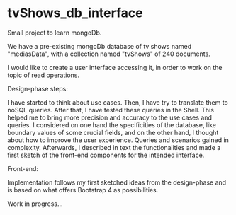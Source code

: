 # tvShows_db_interface
Small project to learn mongoDb.

We have a pre-existing mongoDb database of tv shows named "mediasData", with a collection named "tvShows" of 240 documents.

I would like to create a user interface accessing it, in order to work on the topic of read operations.

Design-phase steps:

I have started to think about use cases. Then, I have try to translate them to noSQL queries. 
After that, I have tested these queries in the Shell. This helped me to bring more precision and accuracy to the use cases and queries. 
I considered on one hand the specificities of the database, like boundary values of some crucial fields, and on the other hand, I thought about how to improve the user experience.
Queries and scenarios gained in complexity.
Afterwards, I described in text the functionalities and made a first sketch of the front-end components for the intended interface.

Front-end:

Implementation follows my first sketched ideas from the design-phase and is based on what offers Bootstrap 4 as possibilities.

Work in progress...
